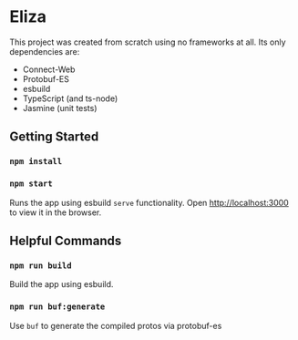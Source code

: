 # Eliza

This project was created from scratch using no frameworks at all.  Its only dependencies are:

- Connect-Web
- Protobuf-ES
- esbuild
- TypeScript (and ts-node)
- Jasmine (unit tests)

## Getting Started

### `npm install`
### `npm start`

Runs the app using esbuild `serve` functionality.
Open [http://localhost:3000](http://localhost:3000) to view it in the browser.

## Helpful Commands

### `npm run build`

Build the app using esbuild.

### `npm run buf:generate`

Use `buf` to generate the compiled protos via protobuf-es

